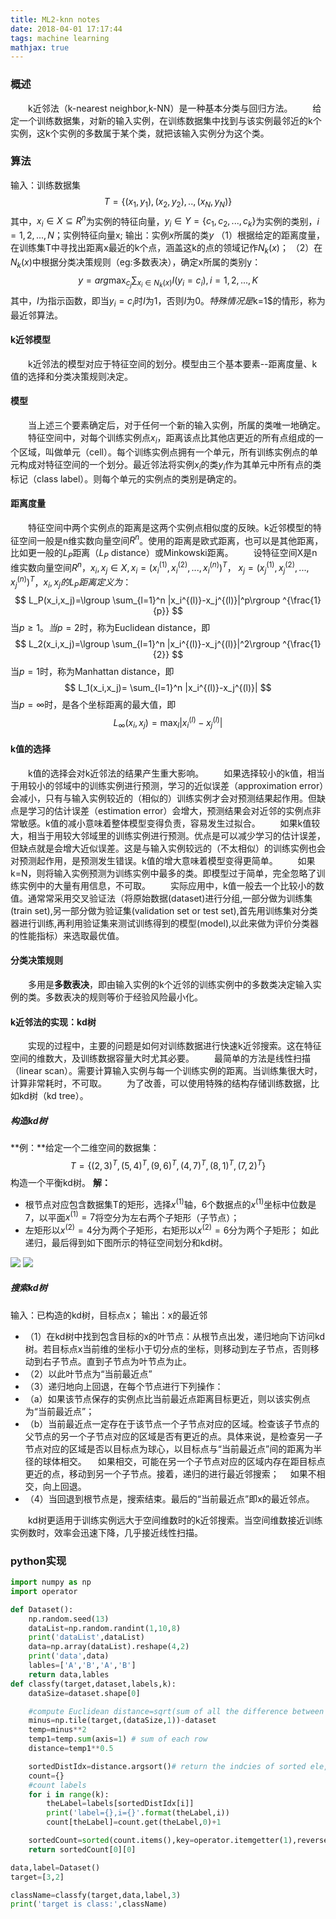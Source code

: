 ```yaml
---
title: ML2-knn notes
date: 2018-04-01 17:17:44
tags: machine learning
mathjax: true
---
```

### 概述
&emsp;&emsp;k近邻法（k-nearest neighbor,k-NN）是一种基本分类与回归方法。
&emsp;&emsp;给定一个训练数据集，对新的输入实例，在训练数据集中找到与该实例最邻近的k个实例，这k个实例的多数属于某个类，就把该输入实例分为这个类。
<!-- more -->

### 算法
 输入：训练数据集
$$
T=\{(x_1,y_1),(x_2,y_2),..,(x_N,y_N)\}
$$
 其中，$x_i \in X \subseteq R^n$为实例的特征向量，$y_i \in Y=\{c_1,c_2,...,c_k\}$为实例的类别，$i=1,2,...,N$；实例特征向量x;
 输出：实例$x$所属的类$y$
 （1）根据给定的距离度量，在训练集T中寻找出距离x最近的k个点，涵盖这k的点的领域记作$N_k(x)$；
 （2）在$N_k(x)$中根据分类决策规则（eg:多数表决），确定x所属的类别y：
$$
y=arg \max_{c_j} \sum_{x_i \in N_k(x)} I(y_i=c_i), i=1,2,...,K
$$
 其中，$I$为指示函数，即当$y_i=c_i$时$I$为1，否则$I$为0$。
 特殊情况是$k=1$的情形，称为最近邻算法。


#### k近邻模型
 &emsp;&emsp;k近邻法的模型对应于特征空间的划分。模型由三个基本要素--距离度量、k值的选择和分类决策规则决定。
#### 模型
&emsp;&emsp;当上述三个要素确定后，对于任何一个新的输入实例，所属的类唯一地确定。
&emsp;&emsp;特征空间中，对每个训练实例点$x_i$，距离该点比其他店更近的所有点组成的一个区域，叫做单元（cell）。每个训练实例点拥有一个单元，所有训练实例点的单元构成对特征空间的一个划分。最近邻法将实例$x_i$的类$y_i$作为其单元中所有点的类标记（class label）。则每个单元的实例点的类别是确定的。
#### 距离度量
&emsp;&emsp;特征空间中两个实例点的距离是这两个实例点相似度的反映。k近邻模型的特征空间一般是n维实数向量空间$R^n$。使用的距离是欧式距离，也可以是其他距离，比如更一般的$L_P$距离（$L_P$ distance）或Minkowski距离。
&emsp;&emsp;设特征空间X是n维实数向量空间$R^n$，$x_i,x_j \in X,
x_i=(x_i^{(1)},x_i^{(2)},...,x_i^{(n)})^T$，
$x_j=(x_j^{(1)},x_j^{(2)},...,x_j^{(n)})^T$，$x_i,x_j的L_P距离定义为：$
$$
L_P(x_i,x_j)=\lgroup \sum_{l=1}^n |x_i^{(l)}-x_j^{(l)}|^p\rgroup ^{\frac{1}{p}}
$$
 当$p \ge 1。当p=2$时，称为Euclidean distance，即
$$
L_2(x_i,x_j)=\lgroup \sum_{l=1}^n |x_i^{(l)}-x_j^{(l)}|^2\rgroup ^{\frac{1}{2}}
$$
 当$p =1$时，称为Manhattan distance，即
$$
L_1(x_i,x_j)= \sum_{l=1}^n |x_i^{(l)}-x_j^{(l)}|
$$
 当$p=\infty$时，是各个坐标距离的最大值，即
$$
L_\infty(x_i,x_j)= \max_{l}|x_i^{(l)}-x_j^{(l)}|
$$


#### k值的选择
&emsp;&emsp;k值的选择会对k近邻法的结果产生重大影响。
&emsp;&emsp;如果选择较小的k值，相当于用较小的邻域中的训练实例进行预测，学习的近似误差（approximation error）会减小，只有与输入实例较近的（相似的）训练实例才会对预测结果起作用。但缺点是学习的估计误差（estimation error）会增大，预测结果会对近邻的实例点非常敏感。k值的减小意味着整体模型变得负责，容易发生过拟合。
&emsp;&emsp;如果k值较大，相当于用较大邻域里的训练实例进行预测。优点是可以减少学习的估计误差，但缺点就是会增大近似误差。这是与输入实例较远的（不太相似）的训练实例也会对预测起作用，是预测发生错误。k值的增大意味着模型变得更简单。
&emsp;&emsp;如果k=N，则将输入实例预测为训练实例中最多的类。即模型过于简单，完全忽略了训练实例中的大量有用信息，不可取。
&emsp;&emsp;实际应用中，k值一般去一个比较小的数值。通常常采用交叉验证法（将原始数据(dataset)进行分组,一部分做为训练集(train set),另一部分做为验证集(validation set or test set),首先用训练集对分类器进行训练,再利用验证集来测试训练得到的模型(model),以此来做为评价分类器的性能指标）来选取最优值。
#### 分类决策规则
&emsp;&emsp;多用是**多数表决**，即由输入实例的k个近邻的训练实例中的多数类决定输入实例的类。多数表决的规则等价于经验风险最小化。
#### k近邻法的实现：kd树
&emsp;&emsp;实现的过程中，主要的问题是如何对训练数据进行快速k近邻搜索。这在特征空间的维数大，及训练数据容量大时尤其必要。
&emsp;&emsp;最简单的方法是线性扫描（linear scan）。需要计算输入实例与每一个训练实例的距离。当训练集很大时，计算非常耗时，不可取。
&emsp;&emsp;为了改善，可以使用特殊的结构存储训练数据，比如kd树（kd tree）。
##### 构造kd树
**例：**给定一个二维空间的数据集：
$$
T=\{(2,3)^T,(5,4)^T,(9,6)^T,(4,7)^T,(8,1)^T,(7,2)^T\}
$$
构造一个平衡kd树。
**解：**

 - 根节点对应包含数据集T的矩形，选择$x^{(1)}$轴，6个数据点的$x^{(1)}$坐标中位数是7，以平面$x^{(1)}=7$将空分为左右两个子矩形（子节点）；
 - 左矩形以$x^{(2)}=4$分为两个子矩形，右矩形以$x^{(2)}=6$分为两个子矩形；
   如此递归，最后得到如下图所示的特征空间划分和kd树。

![](/images/features_zone_classfy.png)
![](/images/kd_tree.png)

##### 搜索kd树
输入：已构造的kd树，目标点x；
输出：x的最近邻

 - （1）在kd树中找到包含目标的x的叶节点：从根节点出发，递归地向下访问kd树。若目标点x当前维的坐标小于切分点的坐标，则移动到左子节点，否则移动到右子节点。直到子节点为叶节点为止。
 - （2）以此叶节点为“当前最近点”
 - （3）递归地向上回退，在每个节点进行下列操作：
 - （a）如果该节点保存的实例点比当前最近点距离目标更近，则以该实例点为“当前最近点”；
 - （b）当前最近点一定存在于该节点一个子节点对应的区域。检查该子节点的父节点的另一个子节点对应的区域是否有更近的点。具体来说，是检查另一子节点对应的区域是否以目标点为球心，以目标点与“当前最近点”间的距离为半径的球体相交。
	 &emsp;如果相交，可能在另一个子节点对应的区域内存在距目标点更近的点，移动到另一个子节点。接着，递归的进行最近邻搜索；
	  &emsp;如果不相交，向上回退。
 - （4）当回退到根节点是，搜索结束。最后的“当前最近点”即x的最近邻点。

&emsp;&emsp;kd树更适用于训练实例远大于空间维数时的k近邻搜索。当空间维数接近训练实例数时，效率会迅速下降，几乎接近线性扫描。

### python实现
```python
import numpy as np
import operator

def Dataset():
    np.random.seed(13)
    dataList=np.random.randint(1,10,8)
    print('dataList',dataList)
    data=np.array(dataList).reshape(4,2)
    print('data',data)
    lables=['A','B','A','B']
    return data,lables
def classfy(target,dataset,labels,k):
    dataSize=dataset.shape[0]

    #compute Euclidean distance=sqrt(sum of all the difference between tartget and dataSet)
    minus=np.tile(target,(dataSize,1))-dataset
    temp=minus**2
    temp1=temp.sum(axis=1) # sum of each row
    distance=temp1**0.5

    sortedDistIdx=distance.argsort()# return the indcies of sorted ele,emts
    count={}
    #count labels
    for i in range(k):
        theLabel=labels[sortedDistIdx[i]]
        print('label={},i={}'.format(theLabel,i))
        count[theLabel]=count.get(theLabel,0)+1

    sortedCount=sorted(count.items(),key=operator.itemgetter(1),reverse=True)
    return sortedCount[0][0]

data,label=Dataset()
target=[3,2]

className=classfy(target,data,label,3)
print('target is class:',className)

```

